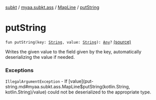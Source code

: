 [subkt](../../index.md) / [myaa.subkt.ass](../index.md) / [MapLine](index.md) / [putString](./put-string.md)

# putString

`fun putString(key: `[`String`](https://kotlinlang.org/api/latest/jvm/stdlib/kotlin/-string/index.html)`, value: `[`String`](https://kotlinlang.org/api/latest/jvm/stdlib/kotlin/-string/index.html)`): `[`Any`](https://kotlinlang.org/api/latest/jvm/stdlib/kotlin/-any/index.html)`?` [(source)](https://github.com/Myaamori/SubKt/blob/0.1.7/src/main/kotlin/myaa/subkt/ass/parser.kt#L410)

Writes the given value to the field given by the key, automatically
deserializing the value if needed.

### Exceptions

`IllegalArgumentException` - If [value](put-string.md#myaa.subkt.ass.MapLine$putString(kotlin.String, kotlin.String)/value) could not be deserialized to
the appropriate type.